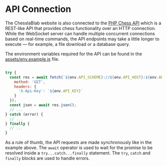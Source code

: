 # API Connection

The ChesslaBlab website is also connected to the [PHP Chess API](https://github.com/chesslablab/chess-api) which is a REST-like API that provides chess functionality over an HTTP connection. While the WebSocket server can handle multiple concurrent connections based on real-time commands, the API endpoints may take a little longer to execute — for example, a file download or a database query.

The environment variables required for the API can be found in the [assets/env.example.js](https://github.com/chesslablab/website/blob/main/assets/env.example.js) file.

```js

try {
  const res = await fetch(`${env.API_SCHEME}://${env.API_HOST}:${env.API_PORT}/${env.API_VERSION}/stats/opening`, {
    method: 'GET',
    headers: {
      'X-Api-Key': `${env.API_KEY}`
    }
  });
  const json = await res.json();
  // ...
} catch (error) {
  // ...
} finally {
  // ...
}
```

As a rule of thumb, the API requests are made synchronously like in the example above. The `await` operator is used to wait for the promise to be resolved inside a `try...catch...finally` statement. The `try`, `catch` and `finally` blocks are used to handle errors.
